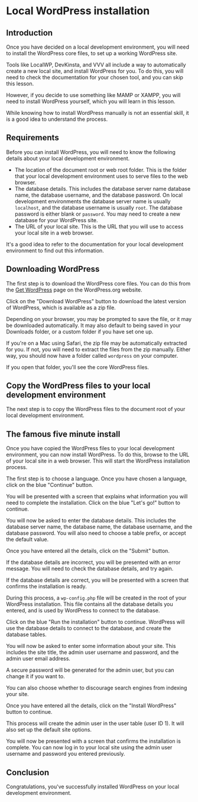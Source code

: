 # Local WordPress installation

## Introduction

Once you have decided on a local development environment, you will need to install the WordPress core files, to set up a working WordPress site.

Tools like LocalWP, DevKinsta, and VVV all include a way to automatically create a new local site, and install WordPress for you. To do this, you will need to check the documentation for your chosen tool, and you can skip this lesson.

However, if you decide to use something like MAMP or XAMPP, you will need to install WordPress yourself, which you will learn in this lesson.

While knowing how to install WordPress manually is not an essential skill, it is a good idea to understand the process.

## Requirements

Before you can install WordPress, you will need to know the following details about your local development environment.

- The location of the document root or web root folder. This is the folder that your local development environment uses to serve files to the web browser. 
- The database details. This includes the database server name database name, the database username, and the database password. On local development environments the database server name is usually `localhost`, and the database username is usually `root`. The database password is either blank or `password`. You may need to create a new database for your WordPress site.
- The URL of your local site. This is the URL that you will use to access your local site in a web browser. 

It's a good idea to refer to the documentation for your local development environment to find out this information.

## Downloading WordPress

The first step is to download the WordPress core files. You can do this from the [Get WordPress](https://wordpress.org/download/) page on the WordPress.org website. 

Click on the "Download WordPress" button to download the latest version of WordPress, which is available as a zip file.

Depending on your browser, you may be prompted to save the file, or it may be downloaded automatically. It may also default to being saved in your Downloads folder, or a custom folder if you have set one up.

If you're on a Mac using Safari, the zip file may be automatically extracted for you. If not, you will need to extract the files from the zip manually. Either way, you should now have a folder called `wordpress` on your computer.

If you open that folder, you'll see the core WordPress files. 

## Copy the WordPress files to your local development environment

The next step is to copy the WordPress files to the document root of your local development environment.

## The famous five minute install

Once you have copied the WordPress files to your local development environment, you can now install WordPress. To do this, browse to the URL of your local site in a web browser. This will start the WordPress installation process.

The first step is to choose a language. Once you have chosen a language, click on the blue "Continue" button.

You will be presented with a screen that explains what information you will need to complete the installation. Click on the blue "Let's go!" button to continue.

You will now be asked to enter the database details. This includes the database server name, the database name, the database username, and the database password. You will also need to choose a table prefix, or accept the default value. 

Once you have entered all the details, click on the "Submit" button.

If the database details are incorrect, you will be presented with an error message. You will need to check the database details, and try again.

If the database details are correct, you will be presented with a screen that confirms the installation is ready.

During this process, a `wp-config.php` file will be created in the root of your WordPress installation. This file contains all the database details you entered, and is used by WordPress to connect to the database.

Click on the blue "Run the installation" button to continue. WordPress will use the database details to connect to the database, and create the database tables.

You will now be asked to enter some information about your site. This includes the site title, the admin user username and password, and the admin user email address. 

A secure password will be generated for the admin user, but you can change it if you want to. 

You can also choose whether to discourage search engines from indexing your site.

Once you have entered all the details, click on the "Install WordPress" button to continue. 

This process will create the admin user in the user table (user ID 1). It will also set up the default site options. 

You will now be presented with a screen that confirms the installation is complete. You can now log in to your local site using the admin user username and password you entered previously.

## Conclusion

Congratulations, you've successfully installed WordPress on your local development environment.

